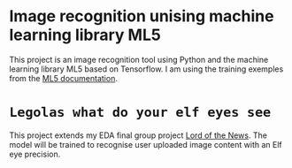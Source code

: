 # Image recognition unising machine learning library ML5

This project is an image recognition tool using Python and the machine learning library ML5 based on Tensorflow.
I am using the training exemples from the [ML5 documentation](https://ml5js.org/docs/getting-started.html).

# `Legolas what do your elf eyes see`

This project extends my EDA final group project [Lord of the News](https://github.com/marie-phu-qui/Lord-of-the-News).
The model will be trained to recognise user uploaded image content with an Elf eye precision.